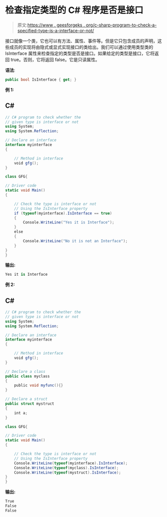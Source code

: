 # 检查指定类型的 C# 程序是否是接口

> 原文:[https://www . geesforgeks . org/c-sharp-program-to-check-a-specified-type-is-a-interface-or-not/](https://www.geeksforgeeks.org/c-sharp-program-to-check-a-specified-type-is-an-interface-or-not/)

接口就像一个类，它也可以有方法、属性、事件等。但是它只包含成员的声明，这些成员的实现将由隐式或显式实现接口的类给出。我们可以通过使用类型类的 IsInterface 属性来检查指定的类型是否是接口。如果给定的类型是接口，它将返回 true。否则，它将返回 false。它是只读属性。

**语法**:

```cs
public bool IsInterface { get; }
```

**例 1:**

## C#

```cs
// C# program to check whether the 
// given type is interface or not
using System;
using System.Reflection;

// Declare an interface
interface myinterface
{

    // Method in interface
    void gfg();
}

class GFG{

// Driver code
static void Main()
{

    // Check the type is interface or not
    // Using the IsInterface property
    if (typeof(myinterface).IsInterface == true) 
    {
        Console.WriteLine("Yes it is Interface");
    }
    else 
    {
        Console.WriteLine("No it is not an Interface");
    }
}
}
```

**输出:**

```cs
Yes it is Interface
```

**例 2:**

## C#

```cs
// C# program to check whether the 
// given type is interface or not
using System;
using System.Reflection;

// Declare an interface
interface myinterface
{

    // Method in interface
    void gfg();
}

// Declare a class
public class myclass
{
    public void myfunc(){}
}

// Declare a struct
public struct mystruct
{
    int a;
}

class GFG{

// Driver code
static void Main()
{

    // Check the type is interface or not
    // Using the IsInterface property
    Console.WriteLine(typeof(myinterface).IsInterface);
    Console.WriteLine(typeof(myclass).IsInterface);
    Console.WriteLine(typeof(mystruct).IsInterface);
}
}
```

**输出:**

```cs
True
False
False
```